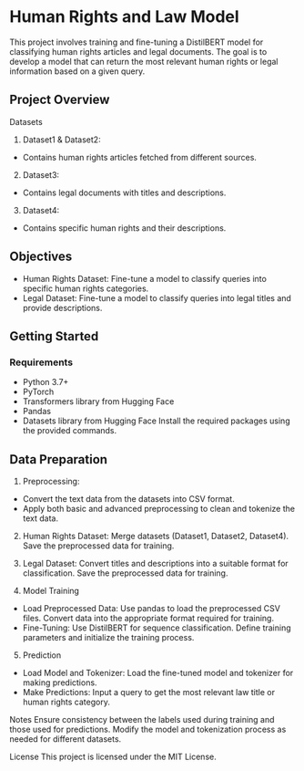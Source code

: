 # Human Rights and Law Model

This project involves training and fine-tuning a DistilBERT model for classifying human rights articles and legal documents. The goal is to develop a model that can return the most relevant human rights or legal information based on a given query.

## Project Overview

Datasets
1. Dataset1 & Dataset2:
- Contains human rights articles fetched from different sources.
  
2. Dataset3:
- Contains legal documents with titles and descriptions.
  
3. Dataset4:
- Contains specific human rights and their descriptions.

## Objectives
- Human Rights Dataset: Fine-tune a model to classify queries into specific human rights categories.
- Legal Dataset: Fine-tune a model to classify queries into legal titles and provide descriptions.

## Getting Started
### Requirements
- Python 3.7+
- PyTorch
- Transformers library from Hugging Face
- Pandas
- Datasets library from Hugging Face
Install the required packages using the provided commands.

## Data Preparation

1. Preprocessing:
- Convert the text data from the datasets into CSV format.
- Apply both basic and advanced preprocessing to clean and tokenize the text data.

2. Human Rights Dataset:
Merge datasets (Dataset1, Dataset2, Dataset4).
Save the preprocessed data for training.

3. Legal Dataset:
Convert titles and descriptions into a suitable format for classification.
Save the preprocessed data for training.

4. Model Training
- Load Preprocessed Data:
    Use pandas to load the preprocessed CSV files.
    Convert data into the appropriate format required for training.
- Fine-Tuning:
    Use DistilBERT for sequence classification.
    Define training parameters and initialize the training process.
5. Prediction
- Load Model and Tokenizer:
    Load the fine-tuned model and tokenizer for making predictions.
- Make Predictions:
    Input a query to get the most relevant law title or human rights category.

Notes
Ensure consistency between the labels used during training and those used for predictions.
Modify the model and tokenization process as needed for different datasets.

License
This project is licensed under the MIT License.

